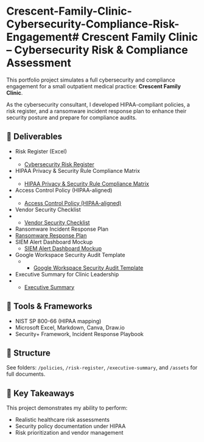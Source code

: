 # Crescent-Family-Clinic-Cybersecurity-Compliance-Risk-Engagement# Crescent Family Clinic – Cybersecurity Risk & Compliance Assessment

This portfolio project simulates a full cybersecurity and compliance engagement for a small outpatient medical practice: **Crescent Family Clinic**.

As the cybersecurity consultant, I developed HIPAA-compliant policies, a risk register, and a ransomware incident response plan to enhance their security posture and prepare for compliance audits.

## 🧾 Deliverables
- Risk Register (Excel)
- - [Cybersecurity Risk Register](./risk-register/risk-register.md)
- HIPAA Privacy & Security Rule Compliance Matrix
- - [HIPAA Privacy & Security Rule Compliance Matrix](./hipaa-matrix/hipaa-compliance-matrix.md)
- Access Control Policy (HIPAA-aligned)
- - [Access Control Policy (HIPAA-aligned)](./policies/access-control-policy.md)
- Vendor Security Checklist
- - [Vendor Security Checklist](./policies/vendor-security-checklist.md)
- Ransomware Incident Response Plan
- [Ransomware Response Plan](./incident-response/ransomware-response-plan.md)
- SIEM Alert Dashboard Mockup
  - [SIEM Alert Dashboard Mockup](./siem/siem-dashboard-mockup.md)
- Google Workspace Security Audit Template
  - - [Google Workspace Security Audit Template](./audit/google-workspace-security-audit.md)
- Executive Summary for Clinic Leadership
- - [Executive Summary](./executive-summary/executive-summary.md)

## 🔧 Tools & Frameworks
- NIST SP 800-66 (HIPAA mapping)
- Microsoft Excel, Markdown, Canva, Draw.io
- Security+ Framework, Incident Response Playbook

## 📁 Structure
See folders: `/policies`, `/risk-register`, `/executive-summary`, and `/assets` for full documents.

## 🧠 Key Takeaways
This project demonstrates my ability to perform:
- Realistic healthcare risk assessments
- Security policy documentation under HIPAA
- Risk prioritization and vendor management

